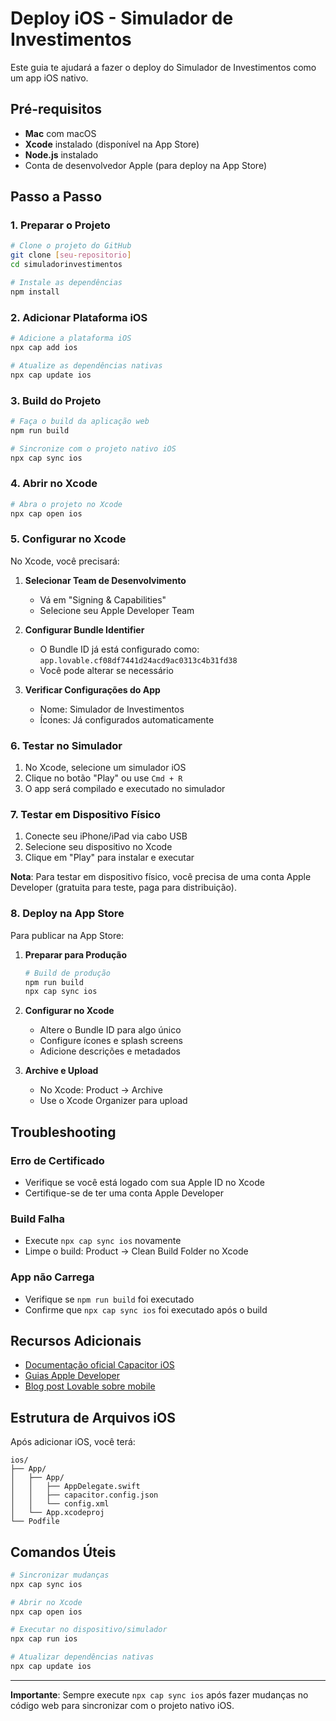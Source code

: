 # Deploy iOS - Simulador de Investimentos

Este guia te ajudará a fazer o deploy do Simulador de Investimentos como um app iOS nativo.

## Pré-requisitos

- **Mac** com macOS
- **Xcode** instalado (disponível na App Store)
- **Node.js** instalado
- Conta de desenvolvedor Apple (para deploy na App Store)

## Passo a Passo

### 1. Preparar o Projeto

```bash
# Clone o projeto do GitHub
git clone [seu-repositorio]
cd simuladorinvestimentos

# Instale as dependências
npm install
```

### 2. Adicionar Plataforma iOS

```bash
# Adicione a plataforma iOS
npx cap add ios

# Atualize as dependências nativas
npx cap update ios
```

### 3. Build do Projeto

```bash
# Faça o build da aplicação web
npm run build

# Sincronize com o projeto nativo iOS
npx cap sync ios
```

### 4. Abrir no Xcode

```bash
# Abra o projeto no Xcode
npx cap open ios
```

### 5. Configurar no Xcode

No Xcode, você precisará:

1. **Selecionar Team de Desenvolvimento**
   - Vá em "Signing & Capabilities"
   - Selecione seu Apple Developer Team

2. **Configurar Bundle Identifier**
   - O Bundle ID já está configurado como: `app.lovable.cf08df7441d24acd9ac0313c4b31fd38`
   - Você pode alterar se necessário

3. **Verificar Configurações do App**
   - Nome: Simulador de Investimentos
   - Ícones: Já configurados automaticamente

### 6. Testar no Simulador

1. No Xcode, selecione um simulador iOS
2. Clique no botão "Play" ou use `Cmd + R`
3. O app será compilado e executado no simulador

### 7. Testar em Dispositivo Físico

1. Conecte seu iPhone/iPad via cabo USB
2. Selecione seu dispositivo no Xcode
3. Clique em "Play" para instalar e executar

**Nota**: Para testar em dispositivo físico, você precisa de uma conta Apple Developer (gratuita para teste, paga para distribuição).

### 8. Deploy na App Store

Para publicar na App Store:

1. **Preparar para Produção**
   ```bash
   # Build de produção
   npm run build
   npx cap sync ios
   ```

2. **Configurar no Xcode**
   - Altere o Bundle ID para algo único
   - Configure ícones e splash screens
   - Adicione descrições e metadados

3. **Archive e Upload**
   - No Xcode: Product → Archive
   - Use o Xcode Organizer para upload

## Troubleshooting

### Erro de Certificado
- Verifique se você está logado com sua Apple ID no Xcode
- Certifique-se de ter uma conta Apple Developer

### Build Falha
- Execute `npx cap sync ios` novamente
- Limpe o build: Product → Clean Build Folder no Xcode

### App não Carrega
- Verifique se `npm run build` foi executado
- Confirme que `npx cap sync ios` foi executado após o build

## Recursos Adicionais

- [Documentação oficial Capacitor iOS](https://capacitorjs.com/docs/ios)
- [Guias Apple Developer](https://developer.apple.com/documentation/)
- [Blog post Lovable sobre mobile](https://lovable.dev/blogs/TODO)

## Estrutura de Arquivos iOS

Após adicionar iOS, você terá:
```
ios/
├── App/
│   ├── App/
│   │   ├── AppDelegate.swift
│   │   ├── capacitor.config.json
│   │   └── config.xml
│   └── App.xcodeproj
└── Podfile
```

## Comandos Úteis

```bash
# Sincronizar mudanças
npx cap sync ios

# Abrir no Xcode
npx cap open ios

# Executar no dispositivo/simulador
npx cap run ios

# Atualizar dependências nativas
npx cap update ios
```

---

**Importante**: Sempre execute `npx cap sync ios` após fazer mudanças no código web para sincronizar com o projeto nativo iOS.